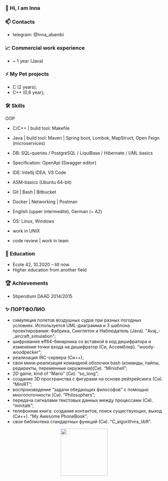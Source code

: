### 👋 Hi, I am Inna

### 📫 Contacts
* telegram: @Inna_abambi

### 📈 Commercial work experience
* ~ 1 year (Java)

### ⚡ My Pet projects
* C (2 years);
* C++ (0,6 year);

### 🛠 Skills

OOP
* С/С++ | build tool: Makefile
* Java | build tool: Maven | Spring boot, Lombok, MapStruct, Open Feign (microservices)
* DB: SQL-queries / PostgreSQL / LiquiBase / Hibernate /  UML basics
* Specification: OpenApi (Swagger editor) 
* IDE: Intellij IDEA, VS Code

* ASM-basics (Ubuntu 64-bit)
* Git | Bash | Bitbucket
* Docker | Networking | Postman

* English (upper intermedite), German (~ A2) 
* OS: Linux, Windows
* work in UNIX
* code review | work in team

### 🌱 Education
* Ecole 42, 10.2020 – till now.
* Higher education from another field

### :trophy: Achievements
* Stipendium DAAD 2014/2015

### ✨ ПОРТФОЛИО
* симуляция полетов воздушных судов при разных погодных условиях. Используется UML-диаграмма и 3 шаблона проектирования: Фабрика, Синглетон и Наблюдатель (Java). "Avaj_-_aircraft_simulation";
* шифрование elf64-бинарника со вставкой в код дешифратора и изменение точки входа на дешифратор (Си, Ассемблер). “woody-woodpecker”;
* реализация IRC-сервера (Си++);
* своя мини-реализация командной оболочки bash (команды, пайпы, редиректы, переменные окружения)(Си). “Minishell”;
* 2D game, kind of “Mario” (Си). “so_long”;
* создание 3D пространства с фигурами на основе рейтрейсинга (Си). “MiniRT”;
* воспроизведение “задачи обедающих философов” с помощью многопоточности (Си). “Philosophers”;
* передача сигналами текстовых данных между процессами (Си). “minitalk”;
* телефонная книга: создание контактов, поиск существующих, выход (Си++). “My Awesome PhoneBook”;
* своя библиотека стандартных функций (Си). “C_algorithms_libft”.

<div align='center'>
<img height=150 src="https://github-readme-stats.vercel.app/api/top-langs/?username=abambi-abambi&layout=compact"/>
<!--  <a href="https://github.com/abambi-abambi/github-readme-stats">
       <img height=150 src="https://github-readme-stats.vercel.app/api/top-langs/?username=abambi-abambi&layout=compact"/></a> -->
</div>

<!--
**abambi-abambi/abambi-abambi** is a ✨ _special_ ✨ repository because its `README.md` (this file) appears on your GitHub profile. -->

